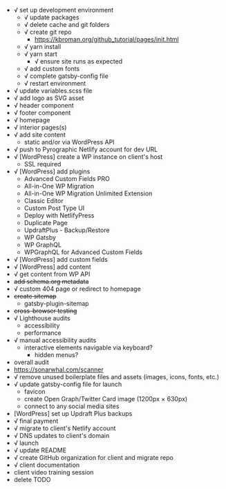 - √ set up development environment
  - √ update packages
  - √ delete cache and git folders
  - √ create git repo
    - https://kbroman.org/github_tutorial/pages/init.html
  - √ yarn install
  - √ yarn start
    - √ ensure site runs as expected
  - √ add custom fonts
  - √ complete gatsby-config file
  - √ restart environment
- √ update variables.scss file
- √ add logo as SVG asset
- √ header component
- √ footer component
- √ homepage
- √ interior pages(s)
- √ add site content
  - static and/or via WordPress API
- √ push to Pyrographic Netlify account for dev URL
- √ [WordPress] create a WP instance on client's host
  - SSL required
- √ [WordPress] add plugins
  - Advanced Custom Fields PRO
  - All-in-One WP Migration
  - All-in-One WP Migration Unlimited Extension
  - Classic Editor
  - Custom Post Type UI
  - Deploy with NetlifyPress
  - Duplicate Page
  - UpdraftPlus - Backup/Restore
  - WP Gatsby
  - WP GraphQL
  - WPGraphQL for Advanced Custom Fields
- √ [WordPress] add custom fields
- √ [WordPress] add content
- √ get content from WP API
- ~~add schema.org metadata~~
- √ custom 404 page or redirect to homepage
- ~~create sitemap~~
  - gatsby-plugin-sitemap
- ~~cross-browser testing~~
- √ Lighthouse audits
  - accessibility
  - performance
- √ manual accessibility audits
  - interactive elements navigable via keyboard?
    - hidden menus?
- overall audit
- https://sonarwhal.com/scanner
- √ remove unused boilerplate files and assets (images, icons, fonts, etc.)
- √ update gatsby-config file for launch
  - favicon
  - create Open Graph/Twitter Card image (1200px × 630px)
  - connect to any social media sites
- [WordPress] set up Updraft Plus backups
- √ final payment
- √ migrate to client's Netlify account
- √ DNS updates to client's domain
- √ launch
- √ update README
- √ create GitHub organization for client and migrate repo
- √ client documentation
- client video training session
- delete TODO
